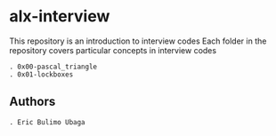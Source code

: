 # alx-interview

This repository is an introduction to interview codes
Each folder in the repository covers particular concepts in interview codes

    . 0x00-pascal_triangle
    . 0x01-lockboxes

## Authors

	. Eric Bulimo Ubaga

